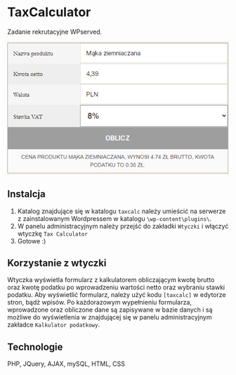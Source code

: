 # TaxCalculator
Zadanie rekrutacyjne WPserved.

![Zrzut ekranu aplikacji](example.png)

## Instalcja
1. Katalog znajdujące się w katalogu `taxcalc` należy umieścić na serwerze z zainstalowanym Wordpressem w katalogu `\wp-content\plugins\`.
2. W panelu administracyjnym należy przejść do zakładki `Wtyczki` i włączyć wtyczkę `Tax Calculator`
3. Gotowe :)

## Korzystanie z wtyczki
Wtyczka wyświetla formularz z kalkulatorem obliczającym kwotę brutto oraz kwotę podatku po wprowadzeniu wartości netto oraz wybraniu stawki podatku. Aby wyświetlić formularz, należy użyć kodu `[taxcalc]` w edytorze stron, bądź wpisów. 
Po każdorazowym wypełnieniu formularza, wprowadzone oraz obliczone dane są zapisywane w bazie danych i są możliwe do wyświetlenia w znajdującej się w panelu administracyjnym zakładce `Kalkulator podatkowy`.

## Technologie
PHP, JQuery, AJAX, mySQL, HTML, CSS
